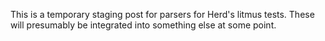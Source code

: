 This is a temporary staging post for parsers for Herd's litmus tests.
These will presumably be integrated into something else at some point.
